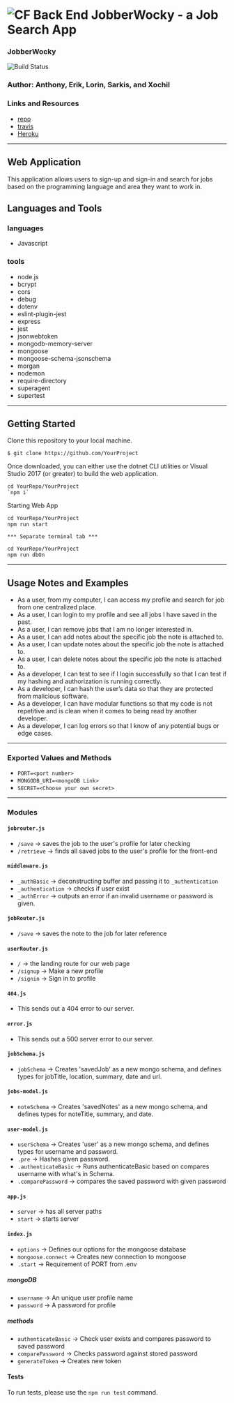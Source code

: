 ![CF](../assets/iconmonstr-handshake-8-240.png) Back End JobberWocky - a Job Search App
==============================================

### JobberWocky
![Build Status](https://travis-ci.com/erikmjohnson/back_end_getTheJob.svg?branch=development)

### Author: Anthony, Erik, Lorin, Sarkis, and Xochil

### Links and Resources
* [repo](https://github.com/techhired/back_end_getTheJob)
* [travis](https://travis-ci.com/erikmjohnson/back_end_getTheJob)
* [Heroku](https://get-the-job-backend.herokuapp.com/)

___
## Web Application
This application allows users to sign-up and sign-in and search for jobs based on the programming language and area they want to work in.

## Languages and Tools

### languages
* Javascript

### tools
* node.js
* bcrypt
* cors
* debug
* dotenv
* eslint-plugin-jest
* express
* jest
* jsonwebtoken
* mongodb-memory-server
* mongoose
* mongoose-schema-jsonschema
* morgan
* nodemon
* require-directory
* superagent
* supertest
___

## Getting Started

Clone this repository to your local machine.
```
$ git clone https://github.com/YourProject
```
Once downloaded, you can either use the dotnet CLI utilities or Visual Studio 2017 (or greater) to build the web application.
```
cd YourRepo/YourProject
`npm i`
```
Starting Web App
```
cd YourRepo/YourProject
npm run start

*** Separate terminal tab ***

cd YourRepo/YourProject
npm run dbOn
```
___
## Usage Notes and Examples
* As a user, from my computer, I can access my profile and search for job from one centralized place.
* As a user, I can login to my profile and see all jobs I have saved in the past.
* As a user, I can remove jobs that I am no longer interested in.
* As a user, I can add notes about the specific job the note is attached to.
* As a user, I can update notes about the specific job the note is attached to.
* As a user, I can delete notes about the specific job the note is attached to.
* As a developer, I can test to see if I login successfully so that I can test if my hashing and authorization is running correctly.
* As a developer, I can hash the user’s data so that they are protected from malicious software.
* As a developer, I can have modular functions so that my code is not repetitive and is clean when it comes to being read by another developer.
* As a developer, I can log errors so that I know of any potential bugs or edge cases.
___
### Exported Values and Methods
* `PORT=<port number>`
* `MONGODB_URI=<mongoDB Link>`
* `SECRET=<Choose your own secret>`
___
### Modules

#### `jobrouter.js`
* `/save` -> saves the job to the user's profile for later checking
* `/retrieve` -> finds all saved jobs to the user's profile for the front-end

#### `middleware.js`
* `_authBasic` -> deconstructing buffer and passing it to `_authentication`
* `_authentication` -> checks if user exist
* `_authError` -> outputs an error if an invalid username or password is given.

#### `jobRouter.js`
* `/save` -> saves the note to the job for later reference

#### `userRouter.js`
* `/` -> the landing route for our web page
* `/signup` -> Make a new profile
* `/signin` -> Sign in to profile

#### `404.js`
* This sends out a 404 error to our server.

#### `error.js`
* This sends out a 500 server error to our server.

#### `jobSchema.js`
* `jobSchema` -> Creates 'savedJob' as a new mongo schema, and defines types for jobTitle, location, summary, date and url.

#### `jobs-model.js`
* `noteSchema` -> Creates 'savedNotes' as a new mongo schema, and defines types for noteTitle, summary, and date.

#### `user-model.js`
* `userSchema` -> Creates 'user' as a new mongo schema, and defines types for username and password.
* `.pre` -> Hashes given password.
* `.authenticateBasic` -> Runs authenticateBasic based on compares username with what's in Schema.
* `.comparePassword` -> compares the saved password with given password

#### `app.js`
* `server` -> has all server paths
* `start` -> starts server

#### `index.js`
* `options` -> Defines our options for the mongoose database
* `mongoose.connect` -> Creates new connection to mongoose
* `.start` -> Requirement of PORT from .env

##### mongoDB 
* `username` -> An unique user profile name
* `password` -> A password for profile
 
##### methods
* `authenticateBasic` -> Check user exists and compares password to saved password
* `comparePassword` -> Checks password against stored password
* `generateToken` -> Creates new token

#### Tests
 To run tests, please use the `npm run test` command.
